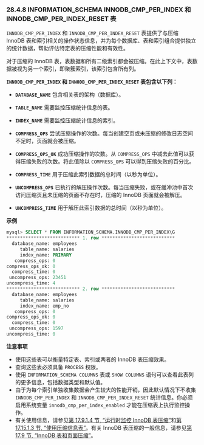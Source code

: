 ### 28.4.8 INFORMATION_SCHEMA INNODB_CMP_PER_INDEX 和 INNODB_CMP_PER_INDEX_RESET 表

`INNODB_CMP_PER_INDEX` 和 `INNODB_CMP_PER_INDEX_RESET` 表提供了与压缩 InnoDB 表和索引相关的操作状态信息，并为每个数据库、表和索引组合提供独立的统计数据，帮助评估特定表的压缩性能和有效性。

对于压缩的 InnoDB 表，表数据和所有二级索引都会被压缩。在此上下文中，表数据被视为另一个索引，即聚簇索引，该索引包含所有列。

**`INNODB_CMP_PER_INDEX` 和 `INNODB_CMP_PER_INDEX_RESET` 表包含以下列：**

- **`DATABASE_NAME`**
  包含相关表的架构（数据库）。

- **`TABLE_NAME`**
  需要监控压缩统计信息的表。

- **`INDEX_NAME`**
  需要监控压缩统计信息的索引。

- **`COMPRESS_OPS`**
  尝试压缩操作的次数。每当创建空页或未压缩的修改日志空间不足时，页面就会被压缩。

- **`COMPRESS_OPS_OK`**
  成功压缩操作的次数。从 `COMPRESS_OPS` 中减去此值可以获得压缩失败的次数。将此值除以 `COMPRESS_OPS` 可以得到压缩失败的百分比。

- **`COMPRESS_TIME`**
  用于压缩此索引数据的总时间（以秒为单位）。

- **`UNCOMPRESS_OPS`**
  已执行的解压操作次数。每当压缩失败，或在缓冲池中首次访问压缩页且未压缩的页面不存在时，压缩的 InnoDB 页面就会被解压。

- **`UNCOMPRESS_TIME`**
  用于解压此索引数据的总时间（以秒为单位）。

**示例**

```sql
mysql> SELECT * FROM INFORMATION_SCHEMA.INNODB_CMP_PER_INDEX\G
*************************** 1. row ***************************
  database_name: employees
     table_name: salaries
     index_name: PRIMARY
   compress_ops: 0
compress_ops_ok: 0
  compress_time: 0
 uncompress_ops: 23451
uncompress_time: 4
*************************** 2. row ***************************
  database_name: employees
     table_name: salaries
     index_name: emp_no
   compress_ops: 0
compress_ops_ok: 0
  compress_time: 0
 uncompress_ops: 1597
uncompress_time: 0
```

**注意事项**

- 使用这些表可以衡量特定表、索引或两者的 InnoDB 表压缩效果。
- 查询这些表必须具备 `PROCESS` 权限。
- 使用 `INFORMATION_SCHEMA COLUMNS` 表或 `SHOW COLUMNS` 语句可以查看此表列的更多信息，包括数据类型和默认值。
- 由于为每个索引单独收集数据会产生较大的性能开销，因此默认情况下不收集 `INNODB_CMP_PER_INDEX` 和 `INNODB_CMP_PER_INDEX_RESET` 统计信息。你必须启用系统变量 `innodb_cmp_per_index_enabled` 才能在压缩表上执行监控操作。
- 有关使用信息，请参见[第 17.9.1.4 节, “运行时监控 InnoDB 表压缩”](#monitoring-innodb-table-compression-at-runtime)和[第 17.15.1.3 节, “使用压缩信息表”](#using-the-compression-information-schema-tables)。有关 InnoDB 表压缩的一般信息，请参见[第 17.9 节, “InnoDB 表和页面压缩”](#innodb-table-and-page-compression)。
